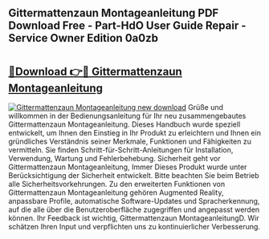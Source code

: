 ## Gittermattenzaun Montageanleitung PDF Download Free - Part-HdO User Guide Repair - Service Owner Edition 0a0zb

# <h2><a href="http://df6hof1.blite.top/?on=Gittermattenzaun+Montageanleitung">🔗Download 👉🔴 Gittermattenzaun Montageanleitung</a></h2>

[![Gittermattenzaun Montageanleitung new download](https://i.imgur.com/lujVjoI.png)](http://df6hof1.blite.top/?on=Gittermattenzaun+Montageanleitung)
Grüße und willkommen in der Bedienungsanleitung für Ihr neu zusammengebautes Gittermattenzaun Montageanleitung. Dieses Handbuch wurde speziell entwickelt, um Ihnen den Einstieg in Ihr Produkt zu erleichtern und Ihnen ein gründliches Verständnis seiner Merkmale, Funktionen und Fähigkeiten zu vermitteln. Sie finden Schritt-für-Schritt-Anleitungen für Installation, Verwendung, Wartung und Fehlerbehebung. Sicherheit geht vor Gittermattenzaun Montageanleitung, Immer Dieses Produkt wurde unter Berücksichtigung der Sicherheit entwickelt. Bitte beachten Sie beim Betrieb alle Sicherheitsvorkehrungen. Zu den erweiterten Funktionen von Gittermattenzaun Montageanleitung gehören Augmented Reality, anpassbare Profile, automatische Software-Updates und Spracherkennung, auf die alle über die Benutzeroberfläche zugegriffen und angepasst werden können. Ihr Feedback ist wichtig, Gittermattenzaun MontageanleitungD. Wir schätzen Ihren Input und verpflichten uns zu kontinuierlicher Verbesserung.
